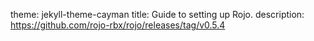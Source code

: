 theme: jekyll-theme-cayman
title: Guide to setting up Rojo.
description: https://github.com/rojo-rbx/rojo/releases/tag/v0.5.4
